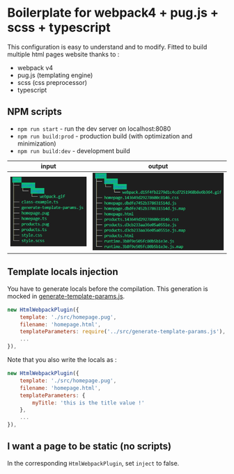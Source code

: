 # Boilerplate for webpack4 + pug.js + scss + typescript
This configuration is easy to understand and to modify. Fitted to build multiple html pages website thanks to :
- webpack v4
- pug.js (templating engine)
- scss (css preprocessor)
- typescript

## NPM scripts
- `npm run start` - run the dev server on localhost:8080
- `npm run build:prod` - production build (with optimization and minimization)
- `npm run build:dev` - development build

| input | output |
|-------|--------|
| ![input files](./docs/tree_input.png) | ![output files](./docs/tree_output.png) |

## Template locals injection

You have to generate locals before the compilation.
This generation is mocked in [generate-template-params.js](./src/generate-template-params.js). 

```js
new HtmlWebpackPlugin({
    template: './src/homepage.pug',
    filename: 'homepage.html',
    templateParameters: require('../src/generate-template-params.js'),
    ...
}),
```

Note that you also write the locals as :
```js
new HtmlWebpackPlugin({
    template: './src/homepage.pug',
    filename: 'homepage.html',
    templateParameters: {
        myTitle: 'this is the title value !'
    },
    ...
}),
```

## I want a page to be static (no scripts)
In the corresponding `HtmlWebpackPlugin`, set `inject` to false.
